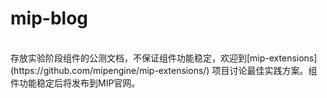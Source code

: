 # mip-blog
<br>
存放实验阶段组件的公测文档，不保证组件功能稳定，欢迎到[mip-extensions](https://github.com/mipengine/mip-extensions/)
项目讨论最佳实践方案。组件功能稳定后将发布到MIP官网。
